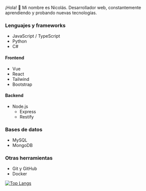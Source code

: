 ¡Hola! 👋 Mi nombre es Nicolás. Desarrollador web, constantemente aprendiendo y probando nuevas tecnologías.

### Lenguajes y frameworks
- JavaScript / TypeScript
- Python
- C#

#### Frontend
- Vue
- React
- Tailwind
- Bootstrap

#### Backend
- Node.js
  - Express
  - Restify
  
### Bases de datos
- MySQL
- MongoDB

### Otras herramientas
- Git y GitHub
- Docker


[![Top Langs](https://github-readme-stats.vercel.app/api/top-langs/?username=nico1311&layout=compact)](https://github.com/anuraghazra/github-readme-stats)
